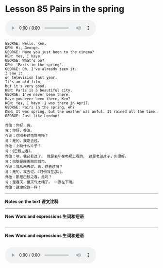 # Lesson 85 Pairs in the spring

​<audio id="audio" controls="" loop="loop">
    <source id="mp3" src="https://online1.tingclass.net/lesson/shi0529/0000/16/85.mp3"> 
</audio>

```
GEORGE: Hello, Ken.
KEN: Hi, George.
GEORGE: Have you just been to the cinema?
KEN: Yes, I have.
GEORGE: What's on?
KEN: 'Paris in the spring'.
GEORGE: Oh, I've already seen it.
I saw it
on television last year.
It's an old film,
but it's very good.
KEN: Paris is a beautiful city.
GEORGE: I've never been there.
Have you ever been there, Ken?
KEN: Yes, I have. I was there in April.
GEORGE: Pairs in the spring, eh?
KEN: It was spring, but the weather was awful. It rained all the time.
GEORGE: Just like London!

乔治：你好，肯。
肯：你好，乔治。
乔治：你刚去过电影院吗？
肯：是的，我刚去过。
乔治：上映什么片子？
肯：《巴黎之春》。
乔治：噢，我已看过了。 我是去年在电视上看的。 这是老部片子，但很好。
肯：巴黎是座美丽的城市。
乔治：我从未去过。肯，你去过吗？
肯：是的，我去过。4月份我在那儿。
乔治：那是巴黎之春，是吗？
肯：是春天，但天气太糟了。 一直在下雨。
乔治：就像伦敦一样！
```


------------
**Notes on the text 课文注释**

-------------
**New Word and expressions 生词和短语**
```markdown

```
-------------

**New Word and expressions 生词和短语**
```markdown

```

<audio id="audio" controls="" loop="loop">
    <source id="mp3" src="https://i.xiao84.com/en-nce/1mp3-en/lesson86.mp3">
</audio>